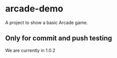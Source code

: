# arcade-demo

A project to show a basic Arcade game.

##  **Only for commit and push testing** 

We are currently in 1.0.2